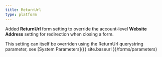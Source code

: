 ```yaml
---
title: ReturnUrl
type: platform
---
```


Added **ReturnUrl** form setting to override the account-level **Website Address** setting for redirection when closing a form.

This setting can itself be overriden using the ReturnUrl querystring parameter, see [System Parameters]({{ site.baseurl }}/forms/parameters)